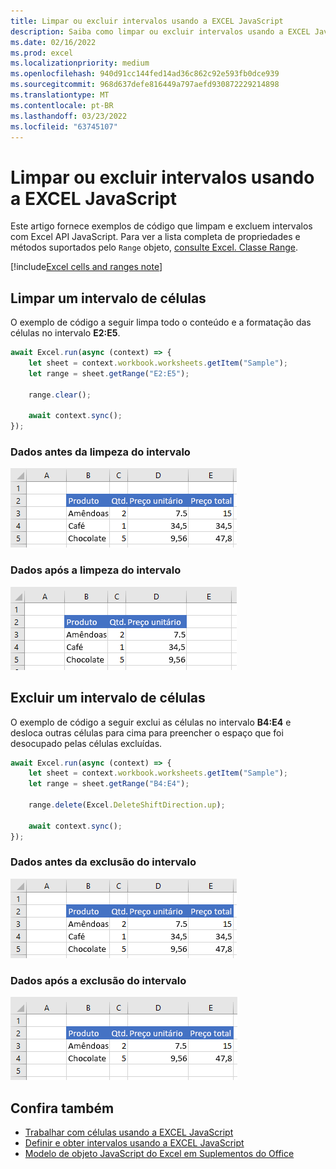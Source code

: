```yaml
---
title: Limpar ou excluir intervalos usando a EXCEL JavaScript
description: Saiba como limpar ou excluir intervalos usando a EXCEL JavaScript.
ms.date: 02/16/2022
ms.prod: excel
ms.localizationpriority: medium
ms.openlocfilehash: 940d91cc144fed14ad36c862c92e593fb0dce939
ms.sourcegitcommit: 968d637defe816449a797aefd930872229214898
ms.translationtype: MT
ms.contentlocale: pt-BR
ms.lasthandoff: 03/23/2022
ms.locfileid: "63745107"
---
```

# <a name="clear-or-delete-ranges-using-the-excel-javascript-api"></a>Limpar ou excluir intervalos usando a EXCEL JavaScript

Este artigo fornece exemplos de código que limpam e excluem intervalos com Excel API JavaScript. Para ver a lista completa de propriedades e métodos suportados pelo `Range` objeto, [consulte Excel. Classe Range](/javascript/api/excel/excel.range).

[!include[Excel cells and ranges note](../includes/note-excel-cells-and-ranges.md)]

## <a name="clear-a-range-of-cells"></a>Limpar um intervalo de células

O exemplo de código a seguir limpa todo o conteúdo e a formatação das células no intervalo **E2:E5**.  

```js
await Excel.run(async (context) => {
    let sheet = context.workbook.worksheets.getItem("Sample");
    let range = sheet.getRange("E2:E5");

    range.clear();

    await context.sync();
});
```

### <a name="data-before-range-is-cleared"></a>Dados antes da limpeza do intervalo

![Dados em Excel antes que o intervalo seja limpo.](../images/excel-ranges-start.png)

### <a name="data-after-range-is-cleared"></a>Dados após a limpeza do intervalo

![Os dados Excel depois que o intervalo for limpo.](../images/excel-ranges-after-clear.png)

## <a name="delete-a-range-of-cells"></a>Excluir um intervalo de células

O exemplo de código a seguir exclui as células no intervalo **B4:E4** e desloca outras células para cima para preencher o espaço que foi desocupado pelas células excluídas.

```js
await Excel.run(async (context) => {
    let sheet = context.workbook.worksheets.getItem("Sample");
    let range = sheet.getRange("B4:E4");

    range.delete(Excel.DeleteShiftDirection.up);

    await context.sync();
});
```

### <a name="data-before-range-is-deleted"></a>Dados antes da exclusão do intervalo

![Dados no Excel antes que o intervalo seja excluído.](../images/excel-ranges-start.png)

### <a name="data-after-range-is-deleted"></a>Dados após a exclusão do intervalo

![Os dados Excel depois que o intervalo for excluído.](../images/excel-ranges-after-delete.png)

## <a name="see-also"></a>Confira também

- [Trabalhar com células usando a EXCEL JavaScript](excel-add-ins-cells.md)
- [Definir e obter intervalos usando a EXCEL JavaScript](excel-add-ins-ranges-set-get.md)
- [Modelo de objeto JavaScript do Excel em Suplementos do Office](excel-add-ins-core-concepts.md)
